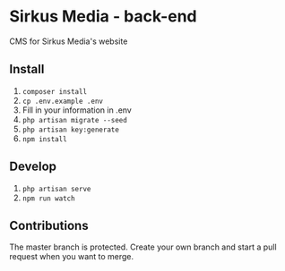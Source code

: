 # Sirkus Media - back-end

CMS for Sirkus Media's website

## Install

1. `composer install`
2. `cp .env.example .env`
3. Fill in your information in .env
4. `php artisan migrate --seed`
5. `php artisan key:generate`
6. `npm install`

## Develop

1. `php artisan serve`
2. `npm run watch`

## Contributions

The master branch is protected. Create your own branch and start a pull request when you want to merge.
